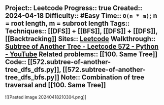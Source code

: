 Project:: Leetcode
Progress:: true
Created:: 2024-04-18
Difficulty:: #Easy 
Time:: `O(n * m)`; n = root length, m = subroot length
Tags:: 
Techniques:: [[DFS]] + [[BFS]], [[DFS]] + [[DFS]], [[Backtracking]]
Sites:: [Leetcode](https://leetcode.com/problems/subtree-of-another-tree/description/)
Walkthrough:: [Subtree of Another Tree - Leetcode 572 - Python - YouTube](https://www.youtube.com/watch?v=E36O5SWp-LE)
Related problems:: [[100. Same Tree]]
Code:: [[572.subtree-of-another-tree_dfs_dfs.py]], [[572.subtree-of-another-tree_dfs_bfs.py]]
Note:: Combination of tree traversal and [[100. Same Tree]]
---

![[Pasted image 20240418210304.png]]

